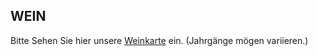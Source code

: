 ## WEIN


Bitte Sehen Sie hier unsere <a href="/static/wine.pdf" target="_blank">Weinkarte</a> ein.
(Jahrgänge mögen variieren.)
